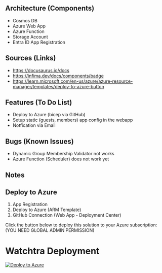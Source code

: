 ## Architecture (Components)
- Cosmos DB
- Azure Web App
- Azure Function
- Storage Account
- Entra ID App Registration

## Sources (Links)
- https://docusaurus.io/docs
- https://infima.dev/docs/components/badge
- https://learn.microsoft.com/en-us/azure/azure-resource-manager/templates/deploy-to-azure-button

## Features (To Do List)
- Deploy to Azure (bicep via GitHub)
- Setup static (guests, members) app config in the webapp   
- Notfication via Email 


## Bugs (Known Issues)
- Dynamic Group Membership Validator not works
- Azure Function (Scheduler) does not work yet

## Notes



## Deploy to Azure
1. App Registration
2. Deploy to Azure (ARM Template)
3. GitHub Connection (Web App - Deployment Center)

Click the button below to deploy this solution to your Azure subscription: (YOU NEED GLOBAL ADMIN PERMISSION)

# Watchtra Deployment

[![Deploy to Azure](https://aka.ms/deploytoazurebutton)](https://portal.azure.com/#create/Microsoft.Template/uri/https%3A%2F%2Fraw.githubusercontent.com%2Fnicowyss%2Fwatchtra%2Fmain%2Fdeployment%2Fazuredeploy.json)



